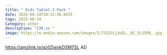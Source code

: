```yaml
---
title: " Kids Tablet 2-Pack "
date: 2025-09-14T10:12:36.847Z
tags: 2025-09-14
Category: other
description: "139.xx "
image: https://m.media-amazon.com/images/I/71SZ5Lj3uEL._AC_SL1500_.jpg
---
```

https://amzlink.to/az0ZwokDSM7SL
AD